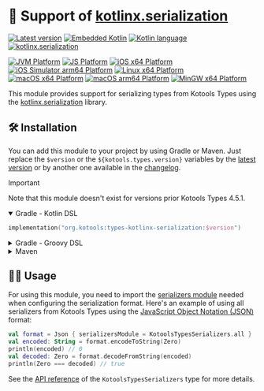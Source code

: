 # 🔌 Support of [kotlinx.serialization]

[![Latest version][kotools-types-kotlinx-serialization-badge]][kotools-types]
[![Embedded Kotlin][kotlin-embedded-badge]][kotlin]
[![Kotlin language][kotlin-language-badge]][kotlin]
[![kotlinx.serialization][kotlinx.serialization-badge]][kotlinx.serialization]

[![JVM Platform][jvm-platform-badge]][kotlin/jvm]
[![JS Platform][js-platform-badge]][kotlin/js]
[![iOS x64 Platform][ios-x64-platform-badge]][kotlin-native]
[![iOS Simulator arm64 Platform][ios-simulator-arm64-platform-badge]][kotlin-native]
[![Linux x64 Platform][linux-x64-platform-badge]][kotlin-native]
[![macOS x64 Platform][macos-x64-platform-badge]][kotlin-native]
[![macOS arm64 Platform][macos-arm64-platform-badge]][kotlin-native]
[![MinGW x64 Platform][mingw-x64-platform-badge]][kotlin-native]

This module provides support for serializing types from Kotools Types using the
[kotlinx.serialization] library.

## 🛠️ Installation

You can add this module to your project by using Gradle or Maven.
Just replace the `$version` or the `${kotools.types.version}` variables by the
[latest version](#-support-of-kotlinxserialization) or by another one available
in the [changelog](../../CHANGELOG.md).

> [!IMPORTANT]
> Note that this module doesn't exist for versions prior Kotools Types 4.5.1.

<details open>
<summary>Gradle - Kotlin DSL</summary>

```kotlin
implementation("org.kotools:types-kotlinx-serialization:$version")
```
</details>

<details>
<summary>Gradle - Groovy DSL</summary>

```groovy
implementation "org.kotools:types-kotlinx-serialization:$version"
```
</details>

<details>
<summary>Maven</summary>

```xml
<dependencies>
    <dependency>
        <groupId>org.kotools</groupId>
        <artifactId>types-kotlinx-serialization</artifactId>
        <version>${kotools.types.version}</version>
    </dependency>
</dependencies>
```
</details>

## 👨‍💻 Usage

For using this module, you need to import the
[serializers module][kotlinx.serialization.modules.SerializersModule] needed
when configuring the serialization format.
Here's an example of using all serializers from Kotools Types using the
[JavaScript Object Notation (JSON)][kotlinx.serialization.json] format:

```kotlin
val format = Json { serializersModule = KotoolsTypesSerializers.all }
val encoded: String = format.encodeToString(Zero)
println(encoded) // 0
val decoded: Zero = format.decodeFromString(encoded)
println(Zero === decoded) // true
```

See the [API reference] of the `KotoolsTypesSerializers` type for more details.

[api reference]: https://types.kotools.org
[ios-simulator-arm64-platform-badge]: https://img.shields.io/badge/Platform-iOS_Simulator_arm64-4b4bff
[ios-x64-platform-badge]: https://img.shields.io/badge/Platform-iOS_x64-4b4bff
[js-platform-badge]: https://img.shields.io/badge/Platform-JS-ff9b00
[jvm-platform-badge]: https://img.shields.io/badge/Platform-JVM-6bac25
[kotlin]: https://kotlinlang.org
[kotlin-embedded-badge]: https://img.shields.io/badge/Embedded_Kotlin-1.9.25-blue?logo=kotlin
[kotlin-language-badge]: https://img.shields.io/badge/Kotlin_language-1.9-blue?logo=kotlin
[kotlin-native]: https://kotlinlang.org/docs/native-overview.html
[kotlin/js]: https://kotlinlang.org/docs/js-overview.html
[kotlin/jvm]: https://kotlinlang.org/docs/jvm-get-started.html
[kotlinx.serialization]: https://github.com/Kotlin/kotlinx.serialization
[kotlinx.serialization-badge]: https://img.shields.io/badge/kotlinx.serialization-1.6.3-blue
[kotlinx.serialization.json]: https://kotlinlang.org/api/kotlinx.serialization/kotlinx-serialization-json/kotlinx.serialization.json/-json
[kotlinx.serialization.modules.SerializersModule]: https://kotlinlang.org/api/kotlinx.serialization/kotlinx-serialization-core/kotlinx.serialization.modules/-serializers-module
[kotools-types]: https://github.com/kotools/types
[kotools-types-kotlinx-serialization-badge]: https://img.shields.io/maven-central/v/org.kotools/types-kotlinx-serialization?label=Latest
[linux-x64-platform-badge]: https://img.shields.io/badge/Platform-Linux_x64-4b4bff
[macos-x64-platform-badge]: https://img.shields.io/badge/Platform-macOS_x64-4b4bff
[macos-arm64-platform-badge]: https://img.shields.io/badge/Platform-macOS_arm64-4b4bff
[mingw-x64-platform-badge]: https://img.shields.io/badge/Platform-MinGW_x64-4b4bff
